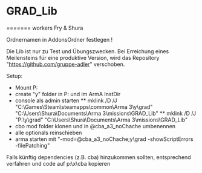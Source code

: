 # GRAD_Lib
=======
workers Fry & Shura

Ordnernamen in AddonsOrdner festlegen !


Die Lib ist nur zu Test und Übungszwecken.
Bei Erreichung eines Meilensteins für eine produktive Version, wird das
Repository "https://github.com/gruppe-adler" verschoben.


Setup:
* Mount P:
* create "y" folder in P: und im ArmA InstDir
* console als admin starten
** mklink /D /J "C:\Games\Steam\steamapps\common\Arma 3\y\grad" "C:\Users\Shura\Documents\Arma 3\missions\GRAD_Lib"
** mklink /D /J "P:\y\grad" "C:\Users\Shura\Documents\Arma 3\missions\GRAD_Lib"
* cbo mod folder klonen und in @cba_a3_noChache umbenennen
* alle optionals reinschieben
* arma starten mit "-mod=@cba_a3_noChache;y\grad -showScriptErrors
-filePatching"

Falls künftig dependencies (z.B. cba) hinzukommen sollten, entsprechend verfahren und code auf p:\x\cba kopieren

